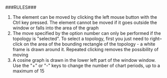 ###RULES###
1. The element can be moved by clicking the left mouse button with the Ctrl key pressed.
   The element cannot be moved if it goes outside the window or falls into the area of the graph
3. The move specified by the option number can only be performed if the topology is "selected".
   To select a topology, first you just need to right–click on the area of the bounding rectangle of the topology - a white frame is drawn around it.
   Repeated clicking removes the possibility of moving
4. A cosine graph is drawn in the lower left part of the window window. Use the "+" or "-" keys to change the number of chart periods, up to a maximum of 15
